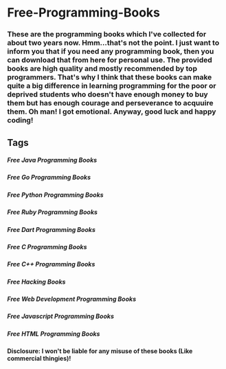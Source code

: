 # Free-Programming-Books

### These are the programming books which I've collected for about two years now. Hmm...that's not the point. I just want to inform you that if you need any programming book, then you can download that from here for personal use. The provided books are high quality and mostly recommended by top programmers. That's why I think that these books can make quite a big difference in learning programming for the poor or deprived students who doesn't have enough money to buy them but has enough courage and perseverance to acquuire them. Oh man! I got emotional. Anyway, good luck and happy coding!

## Tags
##### Free Java Programming Books
##### Free Go Programming Books
##### Free Python Programming Books
##### Free Ruby Programming Books
##### Free Dart Programming Books
##### Free C Programming Books
##### Free C++ Programming Books
##### Free Hacking Books
##### Free Web Development Programming Books
##### Free Javascript Programming Books
##### Free HTML Programming Books

#### Disclosure: I won't be liable for any misuse of these books (Like commercial thingies)!
